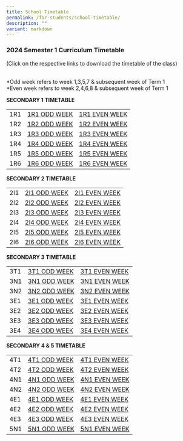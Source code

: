 ```yaml
---
title: School Timetable
permalink: /for-students/school-timetable/
description: ""
variant: markdown
---
```

### 2024 Semester 1 Curriculum Timetable  

(Click on the respective links to download the timetable of&nbsp;the class)<br><br>

*Odd week refers to week 1,3,5,7 &amp; subsequent week of Term 1  <br>
*Even week refers to week 2,4,6,8 &amp; subsequent week of Term 1 

**SECONDARY 1 TIMETABLE**

|  |  |  |
|---|---|---|
| 1R1 | [1R1 ODD WEEK](/files/ODD_WEEK_1R1_2024_UPDATED.pdf) | [1R1 EVEN WEEK](/files/EVEN_WEEK_1R1_2024_UPDATED.pdf) |
| 1R2 | [1R2 ODD WEEK](/files/ODD_WEEK_1R2_2024_UPDATED.pdf) | [1R2 EVEN WEEK](/files/EVEN_WEEK_1R2_2024_UPDATED.pdf) |
| 1R3 | [1R3 ODD WEEK](/files/ODD_WEEK_1R3_2024_UPDATED.pdf) | [1R3 EVEN WEEK](/files/EVEN_WEEK_1R3_2024_UPDATED.pdf) |
| 1R4 | [1R4 ODD WEEK](/files/ODD_WEEK_1R4_2024_UPDATED.pdf) | [1R4 EVEN WEEK](/files/EVEN_WEEK_1R4_2024_UPDATED.pdf) |
| 1R5 | [1R5 ODD WEEK](/files/ODD_WEEK_1R5_2024_UPDATED.pdf) | [1R5 EVEN WEEK](/files/EVEN_WEEK_1R5_2024_UPDATED.pdf) |
| 1R6 | [1R6 ODD WEEK](/files/ODD_WEEK_1R6_2024_UPDATED.pdf) | [1R6 EVEN WEEK](/files/EVEN_WEEK_1R6_2024_UPDATED.pdf) |


**SECONDARY 2 TIMETABLE**

|  |  |  |
|---|---|---|
| 2I1 | [2I1 ODD WEEK](/files/ODD_WEEK_2I1_2024_NEW.pdf) | [2I1 EVEN WEEK](/files/EVEN_WEEK_2I1_2024_NEW.pdf) |
| 2I2 | [2I2 ODD WEEK](/files/ODD_WEEK_2I2_2024_NEW.pdf) | [2I2 EVEN WEEK](/files/EVEN_WEEK_2I2_2024_NEW.pdf) |
| 2I3 | [2I3 ODD WEEK](/files/ODD_WEEK_2I3_2024_NEW.pdf) | [2I3 EVEN WEEK](/files/EVEN_WEEK_2I3_2024_NEW.pdf) |
| 2I4 | [2I4 ODD WEEK](/files/ODD_WEEK_2I4_2024_UPDATED.pdf) | [2I4 EVEN WEEK](/files/EVEN_WEEK_2I4_2024_UPDATED.pdf) |
| 2I5 | [2I5 ODD WEEK](/files/ODD_WEEK_2I5_2024_UPDATED.pdf) | [2I5 EVEN WEEK](/files/EVEN_WEEK_2I5_2024_UPDATED.pdf) |
| 2I6 | [2I6 ODD WEEK](/files/ODD_WEEK_2I6_2024_UPDATED.pdf) | [2I6 EVEN WEEK](/files/EVEN_WEEK_2I6_2024_UPDATED.pdf) |


**SECONDARY 3 TIMETABLE**

|  |  |  |
|---|---|---|
| 3T1 | [3T1 ODD WEEK](/files/ODD_WEEK_3T1_2024_UPDATED.pdf) | [3T1 EVEN WEEK](/files/EVEN_WEEK_3T1_2024_UPDATED.pdf) |
| 3N1 | [3N1 ODD WEEK](/files/ODD_WEEK_3N1_2024_UPDATED.pdf) | [3N1 EVEN WEEK](/files/EVEN_WEEK_3N1_2024_UPDATED.pdf) |
| 3N2 | [3N2 ODD WEEK](/files/ODD_WEEK_3N2_2024_UPDATED.pdf) | [3N2 EVEN WEEK](/files/EVEN_WEEK_3N2_2024_UPDATED.pdf) |
| 3E1 | [3E1 ODD WEEK](/files/ODD_WEEK_3E1_2024_UPDATED.pdf) | [3E1 EVEN WEEK](/files/EVEN_WEEK_3E1_2024_UPDATED.pdf) |
| 3E2 | [3E2 ODD WEEK](/files/ODD_WEEK_3E2_2024_UPDATED.pdf) | [3E2 EVEN WEEK](/files/EVEN_WEEK_3E2_2024_UPDATED.pdf) |
| 3E3 | [3E3 ODD WEEK](/files/ODD_WEEK_3E3_2024_UPDATED.pdf) | [3E3 EVEN WEEK](/files/EVEN_WEEK_3E3_2024_UPDATED.pdf) |
| 3E4 | [3E4 ODD WEEK](/files/ODD_WEEK_3E4_2024_UPDATED.pdf) | [3E4 EVEN WEEK](/files/EVEN_WEEK_3E4_2024_UPDATED.pdf) |

**SECONDARY 4 &amp; 5 TIMETABLE**

|  |  |  |
|---|---|---|
| 4T1 | [4T1 ODD WEEK](/files/ODD_WEEK_4T1_2024_UPDATED.pdf) | [4T1 EVEN WEEK](/files/EVEN_WEEK_4T1_2024_UPDATED.pdf) |
| 4T2 | [4T2 ODD WEEK](/files/ODD_WEEK_4T2_2024_UPDATED.pdf) | [4T2 EVEN WEEK](/files/EVEN_WEEK_4T2_2024_UPDATED.pdf) |
| 4N1 | [4N1 ODD WEEK](/files/ODD_WEEK_4N1_2024_UPDATED.pdf) | [4N1 EVEN WEEK](/files/EVEN_WEEK_4N1_2024_UPDATED.pdf) |
| 4N2 | [4N2 ODD WEEK](/files/ODD_WEEK_4N2_2024_UPDATED.pdf) | [4N2 EVEN WEEK](/files/EVEN_WEEK_4N2_2024_UPDATED.pdf) |
| 4E1 | [4E1 ODD WEEK](/files/ODD_WEEK_4E1_2024_UPDATED.pdf) | [4E1 EVEN WEEK](/files/EVEN_WEEK_4E1_2024_UPDATED.pdf) |
| 4E2 | [4E2 ODD WEEK](/files/ODD_WEEK_4E2_2024_NEW.pdf) | [4E2 EVEN WEEK](/files/EVEN_WEEK_4E2_2024_NEW.pdf) |
| 4E3 | [4E3 ODD WEEK](/files/ODD_WEEK_4E3_2024_UPDATED.pdf) | [4E3 EVEN WEEK](/files/EVEN_WEEK_4E3_2024_UPDATED.pdf) |
| 5N1 | [5N1 ODD WEEK](/files/ODD_WEEK_5N1_2024_UPDATED.pdf) | [5N1 EVEN WEEK](/files/EVEN_WEEK_5N1_2024_UPDATED.pdf) |
